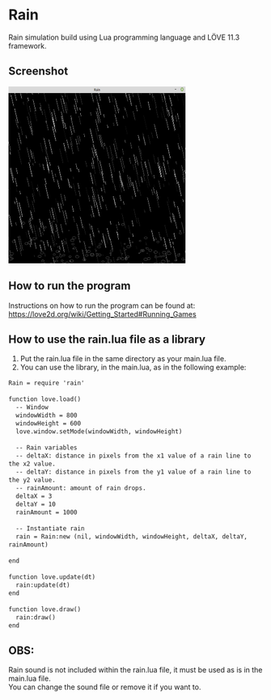 # Rain
Rain simulation build using Lua programming language and LÖVE 11.3 framework.

## Screenshot
<img src="https://github.com/MatheusCod/Rain/blob/master/screenshot.png" width="350" height="350">

## How to run the program
Instructions on how to run the program can be found at: https://love2d.org/wiki/Getting_Started#Running_Games

## How to use the rain.lua file as a library
1. Put the rain.lua file in the same directory as your main.lua file.
2. You can use the library, in the main.lua, as in the following example:

```
Rain = require 'rain'

function love.load()
  -- Window
  windowWidth = 800
  windowHeight = 600
  love.window.setMode(windowWidth, windowHeight)

  -- Rain variables
  -- deltaX: distance in pixels from the x1 value of a rain line to the x2 value.
  -- deltaY: distance in pixels from the y1 value of a rain line to the y2 value.
  -- rainAmount: amount of rain drops.
  deltaX = 3
  deltaY = 10
  rainAmount = 1000

  -- Instantiate rain
  rain = Rain:new (nil, windowWidth, windowHeight, deltaX, deltaY, rainAmount)

end

function love.update(dt)
  rain:update(dt)
end

function love.draw()
  rain:draw()
end
```

## OBS:
Rain sound is not included within the rain.lua file, it must be used as is in the main.lua file.<br>
You can change the sound file or remove it if you want to.
